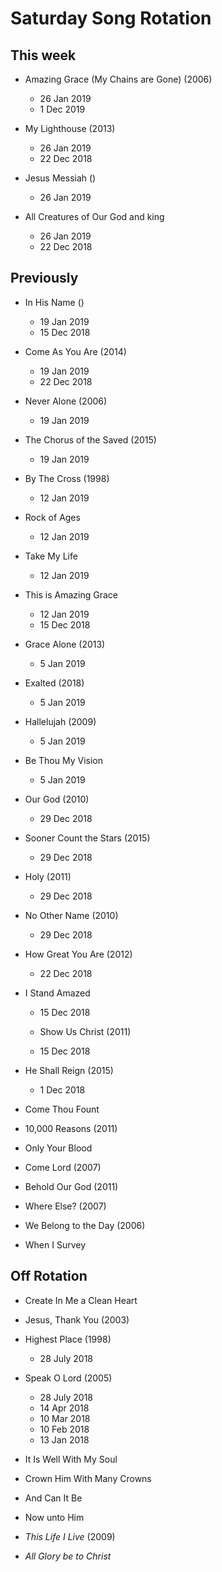 ﻿# Saturday Song Rotation

## This week

* Amazing Grace (My Chains are Gone) (2006)
  * 26 Jan 2019
  * 1 Dec 2019

* My Lighthouse (2013)
  * 26 Jan 2019
  * 22 Dec 2018

* Jesus Messiah ()
  * 26 Jan 2019

* All Creatures of Our God and king
  * 26 Jan 2019
  * 22 Dec 2018

## Previously

* In His Name ()
  * 19 Jan 2019
  * 15 Dec 2018

* Come As You Are (2014)
  * 19 Jan 2019
  * 22 Dec 2018

* Never Alone (2006)
  * 19 Jan 2019

* The Chorus of the Saved (2015)
  * 19 Jan 2019

* By The Cross (1998)
  * 12 Jan 2019

* Rock of Ages
  * 12 Jan 2019

* Take My Life
  * 12 Jan 2019

* This is Amazing Grace
  * 12 Jan 2019
  * 15 Dec 2018

* Grace Alone (2013)
  * 5 Jan 2019

* Exalted (2018)
  * 5 Jan 2019

* Hallelujah (2009)
  * 5 Jan 2019
  
* Be Thou My Vision
  * 5 Jan 2019

* Our God (2010)
  * 29 Dec 2018

* Sooner Count the Stars (2015)
  * 29 Dec 2018

* Holy (2011)
  * 29 Dec 2018

* No Other Name (2010)
  * 29 Dec 2018

* How Great You Are (2012)
  * 22 Dec 2018

* I Stand Amazed
  * 15 Dec 2018

  * Show Us Christ (2011)
  * 15 Dec 2018

* He Shall Reign (2015)
  * 1 Dec 2018

* Come Thou Fount

* 10,000 Reasons (2011)

* Only Your Blood

* Come Lord (2007)

* Behold Our God (2011)

* Where Else? (2007)
  
* We Belong to the Day (2006)

* When I Survey

## Off Rotation

* Create In Me a Clean Heart

* Jesus, Thank You (2003)

* Highest Place (1998)
  * 28 July 2018

* Speak O Lord (2005)
  * 28 July 2018
  * 14 Apr 2018
  * 10 Mar 2018
  * 10 Feb 2018
  * 13 Jan 2018

* It Is Well With My Soul

* Crown Him With Many Crowns

* And Can It Be

* Now unto Him

* *This Life I Live* (2009)

* *All Glory be to Christ*
